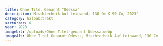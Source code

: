 ```yaml
---
title: Ohne Titel Genannt "Odessa"
description: Mischtechnik Auf Leinwand, 130 Cm X 90 Cm, 2023"
category: halbabstrakt
sortOrder: 0
year: 2023
imageUrl: /uploads/Ohne Titel-genannt Odessa.webp
imageAlt: Ohne Titel Genannt Odessa, Mischtechnik Auf Leinwand, 130 Cm X 90 Cm, 2023
---
```

